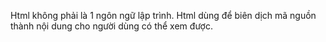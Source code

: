 Html không phải là 1 ngôn ngữ lập trình.
Html dùng để biên dịch mã nguồn thành nội dung cho người dùng có thể xem được.